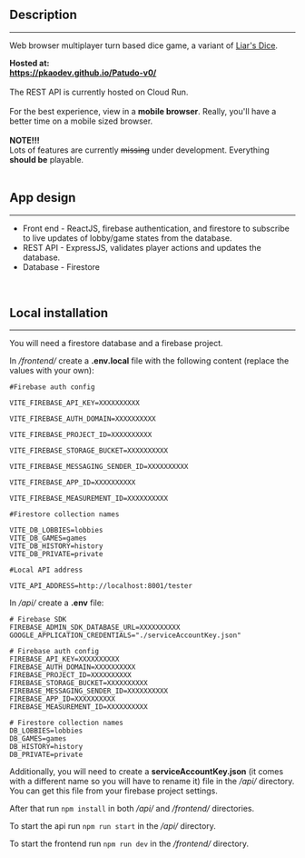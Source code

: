 ## Description

---

Web browser multiplayer turn based dice game, a variant of <a href="https://en.wikipedia.org/wiki/Liar%27s_dice" target="_blank">Liar's Dice</a>.

**Hosted at:
<br>
<a href="https://pkaodev.github.io/Patudo-v0/" target="_blank">https://pkaodev.github.io/Patudo-v0/</a>**
<br>
<br>
The REST API is currently hosted on Cloud Run.
<br>
<br>
For the best experience, view in a **mobile browser**.  Really, you'll have a better time on a mobile sized browser.
<br>
<br>
**NOTE!!!**
<br>
Lots of features are currently ~~missing~~ under development.  Everything **should be** playable.
<br>
<br>

## App design

---

- Front end - ReactJS, firebase authentication, and firestore to subscribe to live updates of lobby/game states from the database.
- REST API - ExpressJS, validates player actions and updates the database.
- Database - Firestore


<br>


## Local installation

---

You will need a firestore database and a firebase project.

In */frontend/* create a **.env.local** file with the following content (replace the values with your own):


```
#Firebase auth config

VITE_FIREBASE_API_KEY=XXXXXXXXXX

VITE_FIREBASE_AUTH_DOMAIN=XXXXXXXXXX

VITE_FIREBASE_PROJECT_ID=XXXXXXXXXX

VITE_FIREBASE_STORAGE_BUCKET=XXXXXXXXXX

VITE_FIREBASE_MESSAGING_SENDER_ID=XXXXXXXXXX

VITE_FIREBASE_APP_ID=XXXXXXXXXX

VITE_FIREBASE_MEASUREMENT_ID=XXXXXXXXXX

#Firestore collection names

VITE_DB_LOBBIES=lobbies
VITE_DB_GAMES=games
VITE_DB_HISTORY=history
VITE_DB_PRIVATE=private

#Local API address

VITE_API_ADDRESS=http://localhost:8001/tester
```

In */api/* create a **.env** file:
```
# Firebase SDK
FIREBASE_ADMIN_SDK_DATABASE_URL=XXXXXXXXXX
GOOGLE_APPLICATION_CREDENTIALS="./serviceAccountKey.json"

# Firebase auth config
FIREBASE_API_KEY=XXXXXXXXXX
FIREBASE_AUTH_DOMAIN=XXXXXXXXXX
FIREBASE_PROJECT_ID=XXXXXXXXXX
FIREBASE_STORAGE_BUCKET=XXXXXXXXXX
FIREBASE_MESSAGING_SENDER_ID=XXXXXXXXXX
FIREBASE_APP_ID=XXXXXXXXXX
FIREBASE_MEASUREMENT_ID=XXXXXXXXXX

# Firestore collection names
DB_LOBBIES=lobbies
DB_GAMES=games
DB_HISTORY=history
DB_PRIVATE=private
```
Additionally, you will need to create a **serviceAccountKey.json** (it comes with a different name so you will have to rename it) file in the */api/* directory. You can get this file from your firebase project settings.

After that run 
`npm install` in both */api/* and */frontend/* directories.

To start the api run `npm run start` in the */api/* directory.

To start the frontend run `npm run dev` in the */frontend/* directory.





